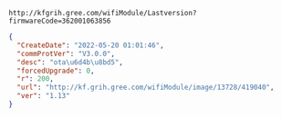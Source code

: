 `http://kfgrih.gree.com/wifiModule/Lastversion?firmwareCode=362001063856`

```json
{
  "CreateDate": "2022-05-20 01:01:46",
  "commProtVer": "V3.0.0",
  "desc": "ota\u6d4b\u8bd5",
  "forcedUpgrade": 0,
  "r": 200,
  "url": "http://kf.grih.gree.com/wifiModule/image/13728/419040",
  "ver": "1.13"
}
```